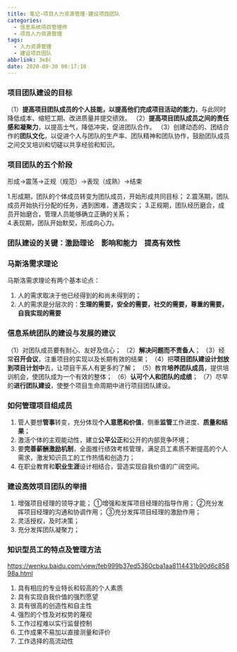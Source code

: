 ```yaml
---
title: 笔记-项目人力资源管理-建设项目团队
categories:
  - 信息系统项目管理师
  - 项目人力资源管理
tags:
  - 人力资源管理
  - 建设项目团队
abbrlink: 3e8c
date: 2020-09-30 00:17:18
---
```


### 项目团队建设的目标

（1）**提高项目团队成员的个人技能，以提高他们完成项目活动的能力**，与此同时降低成本、缩短工期、改进质量并提交绩效。
（2）**提高项目团队成员之间的责任感和凝聚力**，以提高士气，降低冲突，促进团队合作。
（3）创建动态的、团结合作的**团队文化**，以促进个人与团队的生产率、团队精神和团队协作，鼓励团队成员之间交叉培训和切磋以共享经验和知识。

<!-- more -->

### 项目团队的五个阶段

形成→震荡→正规（规范）→表现（成熟）→结束

1.形成期，团队的个体成员转变为团队成员，开始形成共同目标；
2.震荡期，团队成员开始执行分配的任务，遇到困难，遭遇现实；
3.正规期，团队经历磨合，成员开始磨合，管理人员能够确立正确的关系；  
4.表现期，团队开始默契，形成向心力。

### 团队建设的关键：激励理论　影响和能力　提高有效性

### 马斯洛需求理论

马斯洛需求理论有两个基本论点：

1. 人的需求取决于他已经得到的和尚未得到的；
2. 人的需求是分层次的：**生理的需要，安全的需要，社交的需要，尊重的需要，自我实现的需要**

### 信息系统团队的建设与发展的建议

（1）对团队成员要有耐心、友好及信心；
（2）**解决问题而不责备人**；
（3）经常**召开会议**，注重项目的实现以及长期有效的结果；
（4）把**项目团队建设计划放到项目计划中**去，让项目干系人有更多的了解；
（5）教育**培养团队成员**，提供培训机会，使团队成为一个有效的整体；
（6）**认可个人和团队的成绩**；
（7）尽早的**进行团队建设**，使整个项目生命周期中进行项目团队建设。

### 如何管理项目组成员

1. 管人要想**管事**转变，充分体现**个人意愿和价值**，侧重**监管**工作进度、**质量和结果**；
2. 激活个体的主观能动性，建立**公平公正**和公开的内部竞争环境；
3. 要**完善薪酬激励机制**，全面推行绩效考核管理，满足员工素质不断提高的个人需求，激发知识员工的工作热情和创造力；
4. 在职业教育和**职业生涯**设计相结合，营造实现自我价值的广阔空间。

### 建设高效项目团队的举措

1. 增强项目经理的领导才能；
    ①增强和发挥项目经理的指导作用；
    ②充分发挥项目经理的沟通和协调作用；
    ③充分发挥项目经理的激励作用；
2. 灵活授权，及时决策；
3. 充分发挥团队凝聚力；

### 知识型员工的特点及管理方法

<https://wenku.baidu.com/view/feb999b37ed5360cba1aa8114431b90d6c85898a.html>

1. 具有相应的专业特长和较高的个人素质
2. 具有实现自我价值的强烈愿望
3. 具有很高的创造性和自主性
4. 强烈的个性及对权势的蔑视
5. 工作过程难以实行监督控制
6. 工作成果不易加以直接测量和评价
7. 工作选择的高流动性
